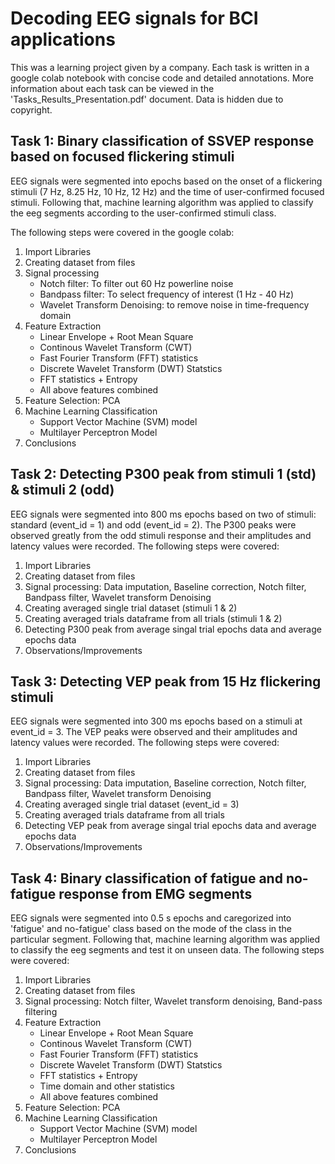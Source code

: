 # Decoding EEG signals for BCI applications 

This was a learning project given by a company. Each task is written in a google colab notebook with concise code and detailed annotations. More information about each task can be viewed in the 'Tasks_Results_Presentation.pdf' document. Data is hidden due to copyright.

## Task 1: Binary classification of SSVEP response based on focused flickering stimuli
EEG signals were segmented into epochs based on the onset of a flickering stimuli (7 Hz, 8.25 Hz, 10 Hz, 12 Hz) and the time of user-confirmed focused stimuli. Following that, machine learning algorithm was applied to classify the eeg segments according to the user-confirmed stimuli class. 

The following steps were covered in the google colab:
1. Import Libraries
2. Creating dataset from files
3. Signal processing
   - Notch filter: To filter out 60 Hz powerline noise
   - Bandpass filter: To select frequency of interest (1 Hz - 40 Hz)
   - Wavelet Transform Denoising: to remove noise in time-frequency domain
4. Feature Extraction
   - Linear Envelope + Root Mean Square
   - Continous Wavelet Transform (CWT)
   - Fast Fourier Transform (FFT) statistics
   - Discrete Wavelet Transform (DWT) Statstics
   - FFT statistics + Entropy
   - All above features combined
5. Feature Selection: PCA
6. Machine Learning Classification
   - Support Vector Machine (SVM) model
   - Multilayer Perceptron Model
7. Conclusions


## Task 2: Detecting P300 peak from stimuli 1 (std) & stimuli 2 (odd)
EEG signals were segmented into 800 ms epochs based on two of stimuli: standard (event_id = 1) and odd (event_id = 2). The P300 peaks were observed greatly from the odd stimuli response and their amplitudes and latency values were recorded. The following steps were covered:

1. Import Libraries
2. Creating dataset from files
3. Signal processing: Data imputation, Baseline correction, Notch filter, Bandpass filter, Wavelet transform Denoising 
4. Creating averaged single trial dataset (stimuli 1 & 2)
5. Creating averaged trials dataframe from all trials (stimuli 1 & 2)
6. Detecting P300 peak from average singal trial epochs data and average epochs data
7. Observations/Improvements

## Task 3: Detecting VEP peak from 15 Hz flickering stimuli 
EEG signals were segmented into 300 ms epochs based on a stimuli at event_id = 3. The VEP peaks were observed and their amplitudes and latency values were recorded. The following steps were covered:

1. Import Libraries
2. Creating dataset from files
3. Signal processing: Data imputation, Baseline correction, Notch filter, Bandpass filter, Wavelet transform Denoising 
4. Creating averaged single trial dataset (event_id = 3)
5. Creating averaged trials dataframe from all trials
6. Detecting VEP peak from average singal trial epochs data and average epochs data
7. Observations/Improvements

## Task 4: Binary classification of fatigue and no-fatigue response from EMG segments
EEG signals were segmented into 0.5 s epochs and caregorized into 'fatigue' and no-fatigue' class based on the mode of the class in the particular segment. Following that, machine learning algorithm was applied to classify the eeg segments and test it on unseen data. The following steps were covered:

1. Import Libraries
2. Creating dataset from files
3. Signal processing: Notch filter, Wavelet transform denoising, Band-pass filtering
4. Feature Extraction
   - Linear Envelope + Root Mean Square
   - Continous Wavelet Transform (CWT)
   - Fast Fourier Transform (FFT) statistics
   - Discrete Wavelet Transform (DWT) Statstics
   - FFT statistics + Entropy
   - Time domain and other statistics
   - All above features combined
5. Feature Selection: PCA
6. Machine Learning Classification
   - Support Vector Machine (SVM) model
   - Multilayer Perceptron Model
7. Conclusions


